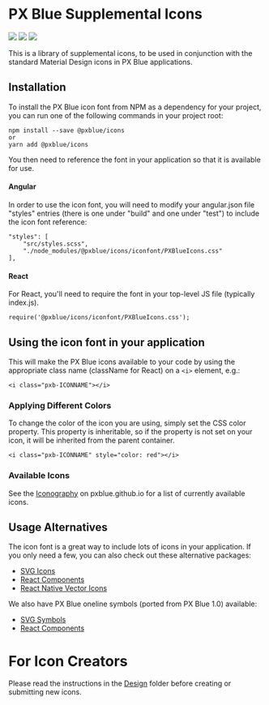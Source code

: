 # PX Blue Supplemental Icons

[![](https://img.shields.io/npm/v/@pxblue/icons.svg?label=@pxblue/icons&style=flat)](https://www.npmjs.com/package/@pxblue/icons)
[![](https://img.shields.io/npm/v/@pxblue/icons-svg.svg?label=@pxblue/icons-svg&style=flat)](https://www.npmjs.com/package/@pxblue/icons-svg)
[![](https://img.shields.io/circleci/project/github/pxblue/icons/master.svg?style=flat)](https://circleci.com/gh/pxblue/icons/tree/master)

This is a library of supplemental icons, to be used in conjunction with the standard Material Design icons in PX Blue applications.

## Installation

To install the PX Blue icon font from NPM as a dependency for your project, you can run one of the following commands in your project root:

```
npm install --save @pxblue/icons
or
yarn add @pxblue/icons
```

You then need to reference the font in your application so that it is available for use.

#### Angular

In order to use the icon font, you will need to modify your angular.json file "styles" entries (there is one under "build" and one under "test") to include the icon font reference:

```
"styles": [
    "src/styles.scss",
    "./node_modules/@pxblue/icons/iconfont/PXBlueIcons.css"
],
```

#### React

For React, you'll need to require the font in your top-level JS file (typically index.js).

```
require('@pxblue/icons/iconfont/PXBlueIcons.css');
```

## Using the icon font in your application

This will make the PX Blue icons available to your code by using the appropriate class name (className for React) on a `<i>` element, e.g.:

```
<i class="pxb-ICONNAME"></i>
```

### Applying Different Colors

To change the color of the icon you are using, simply set the CSS color property. This property is inheritable, so if the property is not set on your icon, it will be inherited from the parent container.

```
<i class="pxb-ICONNAME" style="color: red"></i>
```

### Available Icons

See the [Iconography](https://pxblue.github.io/style/iconography) on pxblue.github.io for a list of currently available icons.

## Usage Alternatives

The icon font is a great way to include lots of icons in your application. If you only need a few, you can also check out these alternative packages:

-   [SVG Icons](https://www.npmjs.com/package/@pxblue/icons-svg)
-   [React Components](https://www.npmjs.com/package/@pxblue/icons-mui)
-   [React Native Vector Icons](https://www.npmjs.com/package/@pxblue/react-native-vector-icons)

We also have PX Blue oneline symbols (ported from PX Blue 1.0) available:

-   [SVG Symbols](https://www.npmjs.com/package/@pxblue/symbols)
-   [React Components](https://www.npmjs.com/package/@pxblue/symbols-mui)

# For Icon Creators

Please read the instructions in the [Design](https://github.com/pxblue/icons/blob/master/design/README.md) folder before creating or submitting new icons.

